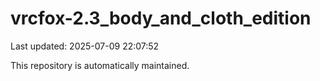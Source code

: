 # vrcfox-2.3_body_and_cloth_edition

Last updated: 2025-07-09 22:07:52

This repository is automatically maintained.
